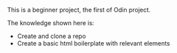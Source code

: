 This is a beginner project, the first of Odin project.

The knowledge shown here is:
- Create and clone a repo
- Create a basic html boilerplate with relevant elements
